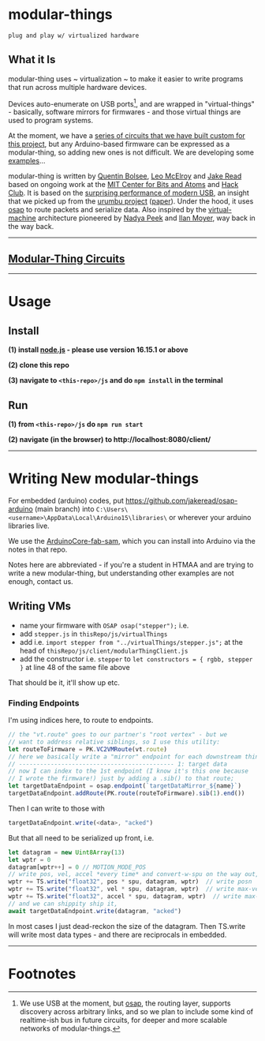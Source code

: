 # modular-things 

`plug and play w/ virtualized hardware`

## What it Is 

modular-thing uses ~ virtualization ~ to make it easier to write programs that run across multiple hardware devices. 

Devices auto-enumerate on USB ports[^1], and are wrapped in "virtual-things" - basically, software mirrors for firmwares - and those virtual things are used to program systems. 

At the moment, we have a [series of circuits that we have built custom for this project](https://github.com/modular-things/modular-things-circuits), but any Arduino-based firmware can be expressed as a modular-thing, so adding new ones is not difficult. We are developing some [examples](js/examples)... 

modular-thing is written by [Quentin Bolsee](https://github.com/qbolsee), [Leo McElroy](https://github.com/leomcelroy) and [Jake Read](https://github.com/jakeread) based on ongoing work at the [MIT Center for Bits and Atoms](https://cba.mit.edu/) and [Hack Club](https://hackclub.com/). It is based on the [surprising performance of modern USB](log/2022-11_usb-motion-perf-tests-log.md), an insight that we picked up from the [urumbu project](https://gitlab.cba.mit.edu/neilg/urumbu) ([paper](https://cba.mit.edu/docs/papers/22.11.Urumbu.pdf)). Under the hood, it uses [osap](http://osap.tools/) to route packets and serialize data. Also inspired by the [virtual-machine](https://cba.mit.edu/docs/theses/16.08.Peek.pdf) architecture pioneered by [Nadya Peek](http://infosyncratic.nl/) and [Ilan Moyer](https://web.mit.edu/imoyer/www/index.html), way back in the way back. 

---

## [Modular-Thing Circuits](https://github.com/modular-things/modular-things-circuits)

--- 

# Usage 

## Install 

**(1) install [node.js](https://nodejs.org/en/) - please use version 16.15.1 or above**

**(2) clone this repo**

**(3) navigate to `<this-repo>/js` and do `npm install` in the terminal**

## Run 

**(1) from `<this-repo>/js` do `npm run start`**

**(2) navigate (in the browser) to http://localhost:8080/client/**

--- 

# Writing New modular-things 

For embedded (arduino) codes, put https://github.com/jakeread/osap-arduino (main branch) into `C:\Users\<username>\AppData\Local\Arduino15\libraries\` or wherever your arduino libraries live. 

We use the [ArduinoCore-fab-sam](https://github.com/qbolsee/ArduinoCore-fab-sam), which you can install into Arduino via the notes in that repo. 

Notes here are abbreviated - if you're a student in HTMAA and are trying to write a new modular-thing, but understanding other examples are not enough, contact us. 

## Writing VMs

- name your firmware with `OSAP osap("stepper");` i.e. 
- add `stepper.js` in `thisRepo/js/virtualThings`
- add i.e. `import stepper from "../virtualThings/stepper.js";` at the head of `thisRepo/js/client/modularThingClient.js`
- add the constructor i.e. `stepper` to `let constructors = { rgbb, stepper }` at line 48 of the same file above 

That should be it, it'll show up etc. 

### Finding Endpoints 

I'm using indices here, to route to endpoints. 

```js
// the "vt.route" goes to our partner's "root vertex" - but we 
// want to address relative siblings, so I use this utility:
let routeToFirmware = PK.VC2VMRoute(vt.route)
// here we basically write a "mirror" endpoint for each downstream thing, 
// -------------------------------------------- 1: target data 
// now I can index to the 1st endpoint (I know it's this one because 
// I wrote the firmware!) just by adding a .sib() to that route;
let targetDataEndpoint = osap.endpoint(`targetDataMirror_${name}`)
targetDataEndpoint.addRoute(PK.route(routeToFirmware).sib(1).end())
```

Then I can write to those with 

```js
targetDataEndpoint.write(<data>, "acked")
```

But that all need to be serialized up front, i.e. 

```js
let datagram = new Uint8Array(13)
let wptr = 0
datagram[wptr++] = 0 // MOTION_MODE_POS 
// write pos, vel, accel *every time* and convert-w-spu on the way out, 
wptr += TS.write("float32", pos * spu, datagram, wptr)  // write posn
wptr += TS.write("float32", vel * spu, datagram, wptr)  // write max-vel-during
wptr += TS.write("float32", accel * spu, datagram, wptr)  // write max-accel-during
// and we can shippity ship it, 
await targetDataEndpoint.write(datagram, "acked")
```

In most cases I just dead-reckon the size of the datagram. Then TS.write will write most data types - and there are reciprocals in embedded. 

--- 

# Footnotes

[^1]: We use USB at the moment, but [osap](http://osap.tools/), the routing layer, supports discovery across arbitrary links, and so we plan to include some kind of realtime-ish bus in future circuits, for deeper and more scalable networks of modular-things. 
